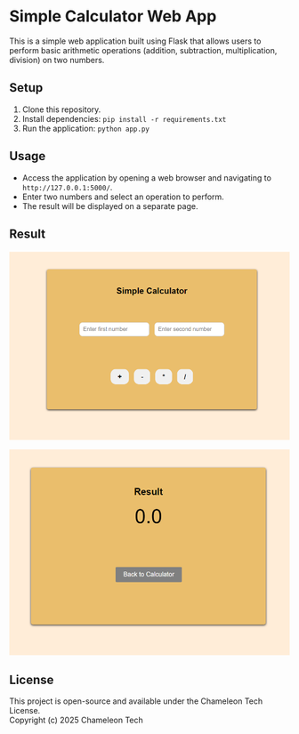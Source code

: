 # Simple Calculator Web App

This is a simple web application built using Flask that allows users to perform basic arithmetic operations (addition, subtraction, multiplication, division) on two numbers.

## Setup

1. Clone this repository.
2. Install dependencies: `pip install -r requirements.txt`
3. Run the application: `python app.py`

## Usage

- Access the application by opening a web browser and navigating to `http://127.0.0.1:5000/`.
- Enter two numbers and select an operation to perform.
- The result will be displayed on a separate page.

## Result
![Home Page](https://github.com/L-YS-Ayoussef/simple_flask_calculator/blob/master/Screenshot%202024-03-08%20141541.png)

![Result Page](https://github.com/L-YS-Ayoussef/simple_flask_calculator/blob/master/Screenshot%202024-03-08%20141552.png)

## License

This project is open-source and available under the Chameleon Tech License. <br>
Copyright (c) 2025 Chameleon Tech
